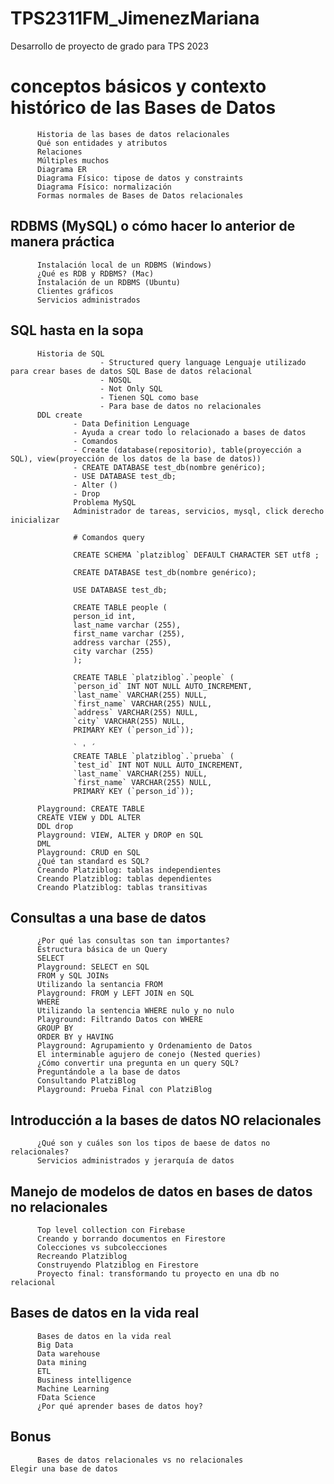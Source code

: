 # TPS2311FM_JimenezMariana
Desarrollo de proyecto de grado para TPS 2023

# conceptos básicos y contexto histórico de las Bases de Datos

          Historia de las bases de datos relacionales
          Qué son entidades y atributos
          Relaciones
          Múltiples muchos
          Diagrama ER
          Diagrama Físico: tipose de datos y constraints
          Diagrama Físico: normalización
          Formas normales de Bases de Datos relacionales


## RDBMS (MySQL) o cómo hacer lo anterior de manera práctica

          Instalación local de un RDBMS (Windows)
          ¿Qué es RDB y RDBMS? (Mac)
          Instalación de un RDBMS (Ubuntu)
          Clientes gráficos
          Servicios administrados

## SQL hasta en la sopa

          Historia de SQL
                        - Structured query language Lenguaje utilizado para crear bases de datos SQL Base de datos relacional
                        - NOSQL
                        - Not Only SQL
                        - Tienen SQL como base
                        - Para base de datos no relacionales
          DDL create
                  - Data Definition Lenguage
                  - Ayuda a crear todo lo relacionado a bases de datos
                  - Comandos
                  - Create (database(repositorio), table(proyección a SQL), view(proyección de los datos de la base de datos))
                  - CREATE DATABASE test_db(nombre genérico);
                  - USE DATABASE test_db;
                  - Alter ()
                  - Drop
                  Problema MySQL
                  Administrador de tareas, servicios, mysql, click derecho inicializar

                  # Comandos query

                  CREATE SCHEMA `platziblog` DEFAULT CHARACTER SET utf8 ;

                  CREATE DATABASE test_db(nombre genérico);

                  USE DATABASE test_db;

                  CREATE TABLE people (
                  person_id int,
                  last_name varchar (255),
                  first_name varchar (255),
                  address varchar (255),
                  city varchar (255)
                  );

                  CREATE TABLE `platziblog`.`people` (
                  `person_id` INT NOT NULL AUTO_INCREMENT,
                  `last_name` VARCHAR(255) NULL,
                  `first_name` VARCHAR(255) NULL,
                  `address` VARCHAR(255) NULL,
                  `city` VARCHAR(255) NULL,
                  PRIMARY KEY (`person_id`));

                  ` ' ´
                  CREATE TABLE `platziblog`.`prueba` (
                  `test_id` INT NOT NULL AUTO_INCREMENT,
                  `last_name` VARCHAR(255) NULL,
                  `first_name` VARCHAR(255) NULL,
                  PRIMARY KEY (`person_id`));

          Playground: CREATE TABLE
          CREATE VIEW y DDL ALTER
          DDL drop
          Playground: VIEW, ALTER y DROP en SQL
          DML
          Playground: CRUD en SQL
          ¿Qué tan standard es SQL?
          Creando Platziblog: tablas independientes
          Creando Platziblog: tablas dependientes
          Creando Platziblog: tablas transitivas

## Consultas a una base de datos

          ¿Por qué las consultas son tan importantes?
          Estructura básica de un Query
          SELECT
          Playground: SELECT en SQL
          FROM y SQL JOINs
          Utilizando la sentancia FROM
          Playground: FROM y LEFT JOIN en SQL
          WHERE
          Utilizando la sentencia WHERE nulo y no nulo
          Playground: Filtrando Datos con WHERE
          GROUP BY
          ORDER BY y HAVING
          Playground: Agrupamiento y Ordenamiento de Datos
          El interminable agujero de conejo (Nested queries)
          ¿Cómo convertir una pregunta en un query SQL?
          Preguntándole a la base de datos
          Consultando PlatziBlog
          Playground: Prueba Final con PlatziBlog

## Introducción a la bases de datos NO relacionales

          ¿Qué son y cuáles son los tipos de baese de datos no relacionales?
          Servicios administrados y jerarquía de datos

## Manejo de modelos de datos en bases de datos no relacionales

          Top level collection con Firebase
          Creando y borrando documentos en Firestore
          Colecciones vs subcolecciones
          Recreando Platziblog
          Construyendo Platziblog en Firestore
          Proyecto final: transformando tu proyecto en una db no relacional

## Bases de datos en la vida real

          Bases de datos en la vida real
          Big Data
          Data warehouse
          Data mining
          ETL
          Business intelligence
          Machine Learning
          FData Science
          ¿Por qué aprender bases de datos hoy?

## Bonus

          Bases de datos relacionales vs no relacionales
    Elegir una base de datos
